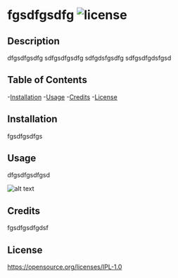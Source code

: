 
# fgsdfgsdfg ![license](https://img.shields.io/badge/license-IBM-green)

## Description


dfgsdfgsdfg
sdfgsdfgsdfg
sdfgdsfgsdfg
sdfgsdfgdsfgsd


## Table of Contents

-[Installation](#installation)
-[Usage](#usage)
-[Credits](#credits)
-[License](#license)

## Installation

fgsdfgsdfgs

## Usage

dfgsdfgsdfgsd


![alt text](dfgsdfgsdfgsd)


## Credits

fgsdfgsdfgdsf

## License

https://opensource.org/licenses/IPL-1.0

